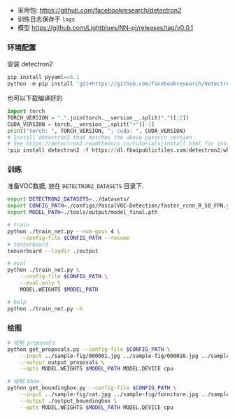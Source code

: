 
- 采用包: <https://github.com/facebookresearch/detectron2>
- 训练日志保存于 `logs`
- 模型 <https://github.com/Lightblues/NN-pj/releases/tag/v0.0.1>

### 环境配置

安装 detectron2

```python
pip install pyyaml==5.1
python -m pip install 'git+https://github.com/facebookresearch/detectron2.git'
```

也可以下载编译好的

```python
import torch
TORCH_VERSION = ".".join(torch.__version__.split(".")[:2])
CUDA_VERSION = torch.__version__.split("+")[-1]
print("torch: ", TORCH_VERSION, "; cuda: ", CUDA_VERSION)
# Install detectron2 that matches the above pytorch version
# See https://detectron2.readthedocs.io/tutorials/install.html for instructions
!pip install detectron2 -f https://dl.fbaipublicfiles.com/detectron2/wheels/$CUDA_VERSION/torch$TORCH_VERSION/index.html
```

### 训练

准备VOC数据, 放在 `DETECTRON2_DATASETS` 目录下.

```sh
export DETECTRON2_DATASETS=../datasets/
export CONFIG_PATH=./configs/PascalVOC-Detection/faster_rcnn_R_50_FPN.yaml
export MODEL_PATH=./tools/output/model_final.pth

# train
python ./train_net.py --num-gpus 4 \
    --config-file $CONFIG_PATH --resume
# tensorboard
tensorboard --logdir ./output

# eval
python ./train_net.py \
    --config-file $CONFIG_PATH \
    --eval-only \
    MODEL.WEIGHTS $MODEL_PATH

# help
python ./train_net.py -h
```

### 绘图

```sh
# 绘制 proposals
python get_proposals.py --config-file $CONFIG_PATH \
    --input ../sample-fig/000001.jpg ../sample-fig/000010.jpg ../sample-fig/000040.jpg ../sample-fig/000080.jpg \
    --output output_proposals \
    --opts MODEL.WEIGHTS $MODEL_PATH MODEL.DEVICE cpu

# 绘制 bbox
python get_boundingbox.py --config-file $CONFIG_PATH \
    --input ../sample-fig/cat.jpg ../sample-fig/furniture.jpg ../sample-fig/persons.jpg \
    --output ./output_boundingbox \
    --opts MODEL.WEIGHTS $MODEL_PATH MODEL.DEVICE cpu
```
